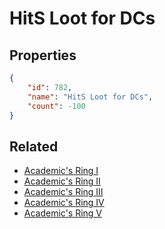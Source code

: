 # HitS Loot for DCs

<no description available>

## Properties

```json
{
    "id": 782,
    "name": "HitS Loot for DCs",
    "count": -100
}
```

## Related

- [Academic's Ring I](../items/21605-academic-s-ring-i.md)
- [Academic's Ring II](../items/21606-academic-s-ring-ii.md)
- [Academic's Ring III](../items/21607-academic-s-ring-iii.md)
- [Academic's Ring IV](../items/21608-academic-s-ring-iv.md)
- [Academic's Ring V](../items/21609-academic-s-ring-v.md)


